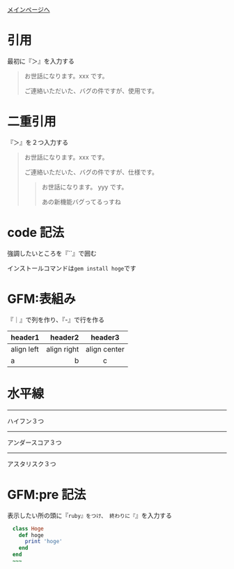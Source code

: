 <a href="index.md">メインページへ</a>

# 引用

最初に『＞』を入力する

> お世話になります。xxx です。
>
> ご連絡いただいた、バグの件ですが、使用です。

# 二重引用

『＞』を２つ入力する

> お世話になります。xxx です。
>
> ご連絡いただいた、バグの件ですが、仕様です。
>
> > お世話になります。 yyy です。
> >
> > あの新機能バグってるっすね

# code 記法

強調したいところを『``』で囲む

インストールコマンドは`gem install hoge`です

# GFM:表組み

『｜』で列を作り、『-』で行を作る

| header1    |     header2 |   header3    |
| :--------- | ----------: | :----------: |
| align left | align right | align center |
| a          |           b |      c       |

# 水平線

---

ハイフン３つ

---

アンダースコア３つ

---

アスタリスク３つ

# GFM:pre 記法

表示したい所の頭に『`ruby』をつけ、
終わりに『`』を入力する

```ruby
　class Hoge
　  def hoge
　    print 'hoge'
　  end
　end
　~~~
```
